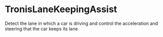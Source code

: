 # TronisLaneKeepingAssist
Detect the lane in which a car is driving and control the acceleration and steering that the car keeps its lane
